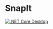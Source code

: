 # SnapIt

[![.NET Core Desktop](https://github.com/enginkirmaci/SnapIt/actions/workflows/dotnet-desktop.yml/badge.svg)](https://github.com/enginkirmaci/SnapIt/actions/workflows/dotnet-desktop.yml)
